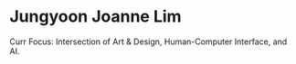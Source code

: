 # Jungyoon Joanne Lim  

Curr Focus: 
Intersection of Art & Design, Human-Computer Interface, and AI.

